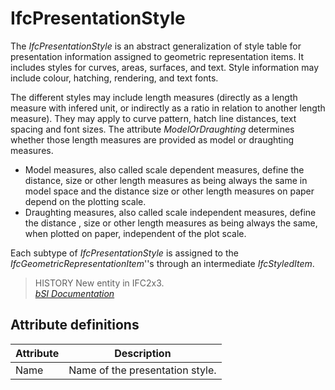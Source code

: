 IfcPresentationStyle
====================
The _IfcPresentationStyle_ is an abstract generalization of style table for
presentation information assigned to geometric representation items. It
includes styles for curves, areas, surfaces, and text. Style information may
include colour, hatching, rendering, and text fonts.  
  
The different styles may include length measures (directly as a length measure
with infered unit, or indirectly as a ratio in relation to another length
measure). They may apply to curve pattern, hatch line distances, text spacing
and font sizes. The attribute _ModelOrDraughting_ determines whether those
length measures are provided as model or draughting measures.  
  
* Model measures, also called scale dependent measures, define the distance, size or other length measures as being always the same in model space and the distance size or other length measures on paper depend on the plotting scale.  
* Draughting measures, also called scale independent measures, define the distance , size or other length measures as being always the same, when plotted on paper, independent of the plot scale.  
  
Each subtype of  _IfcPresentationStyle_ is assigned to the
_IfcGeometricRepresentationItem_''s through an intermediate _IfcStyledItem_.  
  
> HISTORY  New entity in IFC2x3.  
[ _bSI
Documentation_](https://standards.buildingsmart.org/IFC/DEV/IFC4_2/FINAL/HTML/schema/ifcpresentationappearanceresource/lexical/ifcpresentationstyle.htm)


Attribute definitions
---------------------
| Attribute   | Description                     |
|-------------|---------------------------------|
| Name        | Name of the presentation style. |

